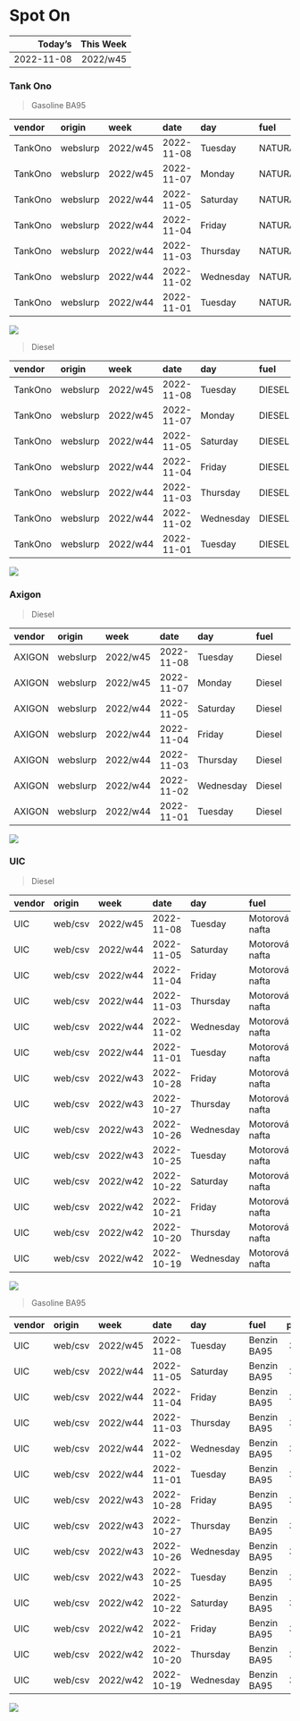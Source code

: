 Spot On
================

|    Today’s | This Week |
|-----------:|----------:|
| 2022-11-08 |  2022/w45 |

### Tank Ono

> Gasoline BA95

| vendor  | origin   | week     | date       | day       | fuel      | price | PriceVAT |
|:--------|:---------|:---------|:-----------|:----------|:----------|------:|---------:|
| TankOno | webslurp | 2022/w45 | 2022-11-08 | Tuesday   | NATURAL95 | 32.98 |     39.9 |
| TankOno | webslurp | 2022/w45 | 2022-11-07 | Monday    | NATURAL95 | 32.98 |     39.9 |
| TankOno | webslurp | 2022/w44 | 2022-11-05 | Saturday  | NATURAL95 | 32.98 |     39.9 |
| TankOno | webslurp | 2022/w44 | 2022-11-04 | Friday    | NATURAL95 | 32.98 |     39.9 |
| TankOno | webslurp | 2022/w44 | 2022-11-03 | Thursday  | NATURAL95 | 32.98 |     39.9 |
| TankOno | webslurp | 2022/w44 | 2022-11-02 | Wednesday | NATURAL95 | 32.98 |     39.9 |
| TankOno | webslurp | 2022/w44 | 2022-11-01 | Tuesday   | NATURAL95 | 32.98 |     39.9 |

<img src="SpotOn_files/figure-gfm/tono-ba95-1.png" style="display: block; margin: auto auto auto 0;" />

> Diesel

| vendor  | origin   | week     | date       | day       | fuel   | price | PriceVAT |
|:--------|:---------|:---------|:-----------|:----------|:-------|------:|---------:|
| TankOno | webslurp | 2022/w45 | 2022-11-08 | Tuesday   | DIESEL | 36.78 |     44.5 |
| TankOno | webslurp | 2022/w45 | 2022-11-07 | Monday    | DIESEL | 36.78 |     44.5 |
| TankOno | webslurp | 2022/w44 | 2022-11-05 | Saturday  | DIESEL | 36.78 |     44.5 |
| TankOno | webslurp | 2022/w44 | 2022-11-04 | Friday    | DIESEL | 36.78 |     44.5 |
| TankOno | webslurp | 2022/w44 | 2022-11-03 | Thursday  | DIESEL | 36.78 |     44.5 |
| TankOno | webslurp | 2022/w44 | 2022-11-02 | Wednesday | DIESEL | 37.93 |     45.9 |
| TankOno | webslurp | 2022/w44 | 2022-11-01 | Tuesday   | DIESEL | 37.93 |     45.9 |

<img src="SpotOn_files/figure-gfm/tono-diesel-1.png" style="display: block; margin: auto auto auto 0;" />

### Axigon

> Diesel

| vendor | origin   | week     | date       | day       | fuel   | price | PriceVAT |
|:-------|:---------|:---------|:-----------|:----------|:-------|------:|---------:|
| AXIGON | webslurp | 2022/w45 | 2022-11-08 | Tuesday   | Diesel |  36.4 |     44.0 |
| AXIGON | webslurp | 2022/w45 | 2022-11-07 | Monday    | Diesel |  37.2 |     45.0 |
| AXIGON | webslurp | 2022/w44 | 2022-11-05 | Saturday  | Diesel |  37.2 |     45.0 |
| AXIGON | webslurp | 2022/w44 | 2022-11-04 | Friday    | Diesel |  37.7 |     45.6 |
| AXIGON | webslurp | 2022/w44 | 2022-11-03 | Thursday  | Diesel |  37.7 |     45.6 |
| AXIGON | webslurp | 2022/w44 | 2022-11-02 | Wednesday | Diesel |  38.4 |     46.5 |
| AXIGON | webslurp | 2022/w44 | 2022-11-01 | Tuesday   | Diesel |  38.4 |     46.5 |

<img src="SpotOn_files/figure-gfm/axigon-diesel-1.png" style="display: block; margin: auto auto auto 0;" />

### UIC

> Diesel

| vendor | origin  | week     | date       | day       | fuel           | price | priceVAT |
|:-------|:--------|:---------|:-----------|:----------|:---------------|------:|---------:|
| UIC    | web/csv | 2022/w45 | 2022-11-08 | Tuesday   | Motorová nafta |  34.3 |     41.5 |
| UIC    | web/csv | 2022/w44 | 2022-11-05 | Saturday  | Motorová nafta |  34.6 |     41.9 |
| UIC    | web/csv | 2022/w44 | 2022-11-04 | Friday    | Motorová nafta |  34.6 |     41.9 |
| UIC    | web/csv | 2022/w44 | 2022-11-03 | Thursday  | Motorová nafta |  34.4 |     41.6 |
| UIC    | web/csv | 2022/w44 | 2022-11-02 | Wednesday | Motorová nafta |  34.7 |     42.0 |
| UIC    | web/csv | 2022/w44 | 2022-11-01 | Tuesday   | Motorová nafta |  36.6 |     44.3 |
| UIC    | web/csv | 2022/w43 | 2022-10-28 | Friday    | Motorová nafta |  36.8 |     44.5 |
| UIC    | web/csv | 2022/w43 | 2022-10-27 | Thursday  | Motorová nafta |  36.9 |     44.6 |
| UIC    | web/csv | 2022/w43 | 2022-10-26 | Wednesday | Motorová nafta |  36.9 |     44.6 |
| UIC    | web/csv | 2022/w43 | 2022-10-25 | Tuesday   | Motorová nafta |  37.2 |     45.0 |
| UIC    | web/csv | 2022/w42 | 2022-10-22 | Saturday  | Motorová nafta |  37.3 |     45.1 |
| UIC    | web/csv | 2022/w42 | 2022-10-21 | Friday    | Motorová nafta |  37.7 |     45.6 |
| UIC    | web/csv | 2022/w42 | 2022-10-20 | Thursday  | Motorová nafta |  38.0 |     46.0 |
| UIC    | web/csv | 2022/w42 | 2022-10-19 | Wednesday | Motorová nafta |  38.1 |     46.1 |

<img src="SpotOn_files/figure-gfm/uic-diesel-1.png" style="display: block; margin: auto auto auto 0;" />

> Gasoline BA95

| vendor | origin  | week     | date       | day       | fuel        | price | priceVAT |
|:-------|:--------|:---------|:-----------|:----------|:------------|------:|---------:|
| UIC    | web/csv | 2022/w45 | 2022-11-08 | Tuesday   | Benzin BA95 |  33.4 |     40.4 |
| UIC    | web/csv | 2022/w44 | 2022-11-05 | Saturday  | Benzin BA95 |  33.5 |     40.5 |
| UIC    | web/csv | 2022/w44 | 2022-11-04 | Friday    | Benzin BA95 |  33.2 |     40.2 |
| UIC    | web/csv | 2022/w44 | 2022-11-03 | Thursday  | Benzin BA95 |  32.9 |     39.8 |
| UIC    | web/csv | 2022/w44 | 2022-11-02 | Wednesday | Benzin BA95 |  32.5 |     39.3 |
| UIC    | web/csv | 2022/w44 | 2022-11-01 | Tuesday   | Benzin BA95 |  32.3 |     39.1 |
| UIC    | web/csv | 2022/w43 | 2022-10-28 | Friday    | Benzin BA95 |  32.4 |     39.2 |
| UIC    | web/csv | 2022/w43 | 2022-10-27 | Thursday  | Benzin BA95 |  32.2 |     39.0 |
| UIC    | web/csv | 2022/w43 | 2022-10-26 | Wednesday | Benzin BA95 |  32.1 |     38.8 |
| UIC    | web/csv | 2022/w43 | 2022-10-25 | Tuesday   | Benzin BA95 |  32.1 |     38.8 |
| UIC    | web/csv | 2022/w42 | 2022-10-22 | Saturday  | Benzin BA95 |  32.1 |     38.8 |
| UIC    | web/csv | 2022/w42 | 2022-10-21 | Friday    | Benzin BA95 |  32.3 |     39.1 |
| UIC    | web/csv | 2022/w42 | 2022-10-20 | Thursday  | Benzin BA95 |  32.7 |     39.6 |
| UIC    | web/csv | 2022/w42 | 2022-10-19 | Wednesday | Benzin BA95 |  33.0 |     39.9 |

<img src="SpotOn_files/figure-gfm/uic-ba95-1.png" style="display: block; margin: auto auto auto 0;" />
